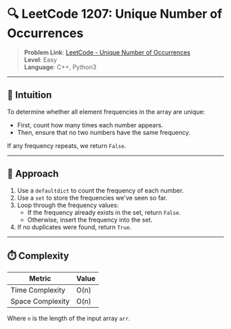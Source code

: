 # 🔍 LeetCode 1207: Unique Number of Occurrences

> **Problem Link**: [LeetCode - Unique Number of Occurrences](https://leetcode.com/problems/unique-number-of-occurrences/)  
> **Level**: Easy  
> **Language**: C++, Python3  

---

## 🧠 Intuition

To determine whether all element frequencies in the array are unique:
- First, count how many times each number appears.
- Then, ensure that no two numbers have the same frequency.

If any frequency repeats, we return `False`.

---

## 🔨 Approach

1. Use a `defaultdict` to count the frequency of each number.
2. Use a `set` to store the frequencies we've seen so far.
3. Loop through the frequency values:
   - If the frequency already exists in the set, return `False`.
   - Otherwise, insert the frequency into the set.
4. If no duplicates were found, return `True`.

---

## ⏱️ Complexity

| Metric            | Value     |
|-------------------|-----------|
| Time Complexity   | O(n)      |
| Space Complexity  | O(n)      |

Where `n` is the length of the input array `arr`.
